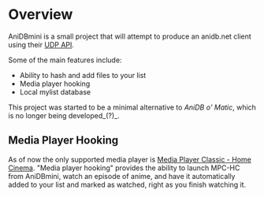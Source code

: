 # Overview
AniDBmini is a small project that will attempt to produce an anidb.net client using their [UDP API](http://wiki.anidb.net/w/UDP_API).

Some of the main features include:

* Ability to hash and add files to your list
* Media player hooking
* Local mylist database

This project was started to be a minimal alternative to *_AniDB o' Matic_*, which is no longer being developed_(?)_.

## Media Player Hooking
As of now the only supported media player is [Media Player Classic - Home Cinema](http://mpc-hc.sourceforge.net/).  "Media player hooking" provides the ability to launch
MPC-HC from AniDBmini, watch an episode of anime, and have it automatically added to your list and marked as watched, right as you finish watching it.